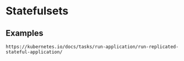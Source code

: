 # Statefulsets

## Examples
```
https://kubernetes.io/docs/tasks/run-application/run-replicated-stateful-application/
```